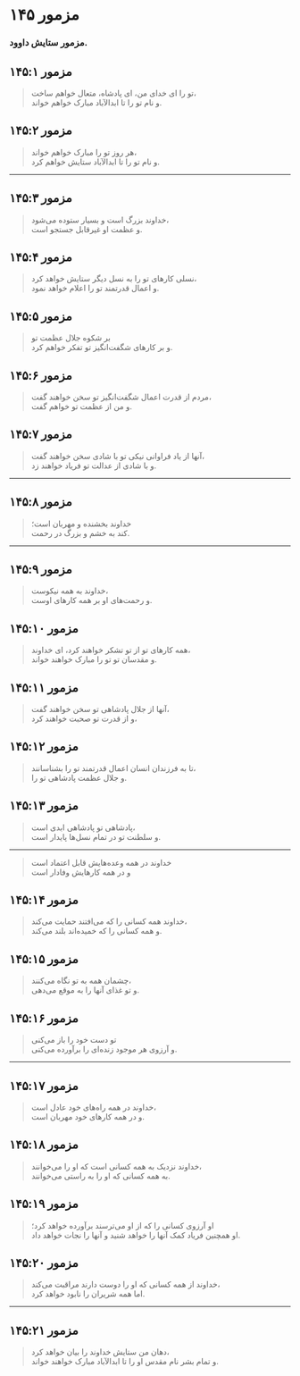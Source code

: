 # مزمور ۱۴۵

### مزمور ستایش داوود.

## مزمور ۱۴۵:۱

> تو را ای خدای من، ای پادشاه، متعال خواهم ساخت،  
> و نام تو را تا ابدالآباد مبارک خواهم خواند.

## مزمور ۱۴۵:۲

> هر روز تو را مبارک خواهم خواند،  
> و نام تو را تا ابدالآباد ستایش خواهم کرد.

---

## مزمور ۱۴۵:۳

> خداوند بزرگ است و بسیار ستوده می‌شود،  
> و عظمت او غیرقابل جستجو است.

## مزمور ۱۴۵:۴

> نسلی کارهای تو را به نسل دیگر ستایش خواهد کرد،  
> و اعمال قدرتمند تو را اعلام خواهد نمود.

## مزمور ۱۴۵:۵

> بر شکوه جلال عظمت تو  
> و بر کارهای شگفت‌انگیز تو تفکر خواهم کرد.

## مزمور ۱۴۵:۶

> مردم از قدرت اعمال شگفت‌انگیز تو سخن خواهند گفت،  
> و من از عظمت تو خواهم گفت.

## مزمور ۱۴۵:۷

> آنها از یاد فراوانی نیکی تو با شادی سخن خواهند گفت،  
> و با شادی از عدالت تو فریاد خواهند زد.

---

## مزمور ۱۴۵:۸

> خداوند بخشنده و مهربان است؛  
> کند به خشم و بزرگ در رحمت.

---

## مزمور ۱۴۵:۹

> خداوند به همه نیکوست،  
> و رحمت‌های او بر همه کارهای اوست.

## مزمور ۱۴۵:۱۰

> همه کارهای تو از تو تشکر خواهند کرد، ای خداوند،  
> و مقدسان تو تو را مبارک خواهند خواند.

## مزمور ۱۴۵:۱۱

> آنها از جلال پادشاهی تو سخن خواهند گفت،  
> و از قدرت تو صحبت خواهند کرد،

## مزمور ۱۴۵:۱۲

> تا به فرزندان انسان اعمال قدرتمند تو را بشناسانند،  
> و جلال عظمت پادشاهی تو را.

## مزمور ۱۴۵:۱۳

> پادشاهی تو پادشاهی ابدی است،  
> و سلطنت تو در تمام نسل‌ها پایدار است.

---

> خداوند در همه وعده‌هایش قابل اعتماد است  
> و در همه کارهایش وفادار است

## مزمور ۱۴۵:۱۴

> خداوند همه کسانی را که می‌افتند حمایت می‌کند،  
> و همه کسانی را که خمیده‌اند بلند می‌کند.

## مزمور ۱۴۵:۱۵

> چشمان همه به تو نگاه می‌کنند،  
> و تو غذای آنها را به موقع می‌دهی.

## مزمور ۱۴۵:۱۶

> تو دست خود را باز می‌کنی  
> و آرزوی هر موجود زنده‌ای را برآورده می‌کنی.

---

## مزمور ۱۴۵:۱۷

> خداوند در همه راه‌های خود عادل است،  
> و در همه کارهای خود مهربان است.

## مزمور ۱۴۵:۱۸

> خداوند نزدیک به همه کسانی است که او را می‌خوانند،  
> به همه کسانی که او را به راستی می‌خوانند.

## مزمور ۱۴۵:۱۹

> او آرزوی کسانی را که از او می‌ترسند برآورده خواهد کرد؛  
> او همچنین فریاد کمک آنها را خواهد شنید و آنها را نجات خواهد داد.

## مزمور ۱۴۵:۲۰

> خداوند از همه کسانی که او را دوست دارند مراقبت می‌کند،  
> اما همه شریران را نابود خواهد کرد.

---

## مزمور ۱۴۵:۲۱

> دهان من ستایش خداوند را بیان خواهد کرد،  
> و تمام بشر نام مقدس او را تا ابدالآباد مبارک خواهند خواند.
